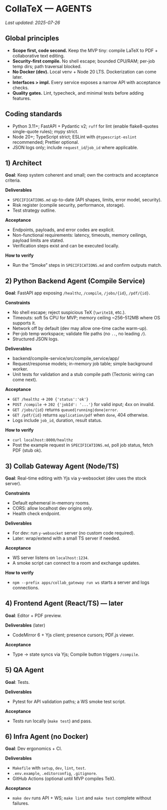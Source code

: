 # CollaTeX — AGENTS

_Last updated: 2025-07-26_

## Global principles
- **Scope first, code second.** Keep the MVP tiny: compile LaTeX to PDF + collaborative text editing.
- **Security-first compile.** No shell escape; bounded CPU/RAM; per-job temp dirs; path traversal blocked.
- **No Docker (dev).** Local venv + Node 20 LTS. Dockerization can come later.
- **Interfaces > impl.** Every service exposes a narrow API with acceptance checks.
- **Quality gates.** Lint, typecheck, and minimal tests before adding features.

## Coding standards
- Python 3.11+; FastAPI + Pydantic v2; `ruff` for lint (enable flake8-quotes single-quote rules); mypy strict.
- Node 20+; TypeScript strict; ESLint with `@typescript-eslint` recommended; Prettier optional.
- JSON logs only; include `request_id`/`job_id` where applicable.

## 1) Architect
**Goal**: Keep system coherent and small; own the contracts and acceptance criteria.

**Deliverables**
- `SPECIFICATIONS.md` up-to-date (API shapes, limits, error model, security).
- Risk register (compile security, performance, storage).
- Test strategy outline.

**Acceptance**
- Endpoints, payloads, and error codes are explicit.
- Non-functional requirements: latency, timeouts, memory ceilings, payload limits are stated.
- Verification steps exist and can be executed locally.

**How to verify**
- Run the “Smoke” steps in `SPECIFICATIONS.md` and confirm outputs match.

## 2) Python Backend Agent (Compile Service)
**Goal**: FastAPI app exposing `/healthz`, `/compile`, `/jobs/{id}`, `/pdf/{id}`.

**Constraints**
- No shell escape; reject suspicious TeX (`\write18`, etc.).
- Timeouts: soft 5s CPU for MVP; memory ceiling ~256–512MB where OS supports it.
- Network off by default (dev may allow one-time cache warm-up).
- Per-job temp workspace; validate file paths (no `..`, no leading `/`).
- Structured JSON logs.

**Deliverables**
- backend/compile-service/src/compile_service/app/
- Request/response models; in-memory job table; simple background worker.
- Unit tests for validation and a stub compile path (Tectonic wiring can come next).

**Acceptance**
- `GET /healthz` → `200 {'status':'ok'}`
- `POST /compile` → `202 {'jobId': '...'}` for valid input; 4xx on invalid.
- `GET /jobs/{id}` returns `queued|running|done|error`.
- `GET /pdf/{id}` returns `application/pdf` when `done`, 404 otherwise.
- Logs include `job_id`, duration, result status.

**How to verify**
- `curl localhost:8000/healthz`
- Post the example request in `SPECIFICATIONS.md`, poll job status, fetch PDF (stub ok).

## 3) Collab Gateway Agent (Node/TS)
**Goal**: Real-time editing with Yjs via y-websocket (dev uses the stock server).

**Constraints**
- Default ephemeral in-memory rooms.
- CORS: allow localhost dev origins only.
- Health check endpoint.

**Deliverables**
- For dev: run `y-websocket` server (no custom code required).
- Later: wrap/extend with a small TS server if needed.

**Acceptance**
- WS server listens on `localhost:1234`.
- A smoke script can connect to a room and exchange updates.

**How to verify**
- `npm --prefix apps/collab_gateway run ws` starts a server and logs connections.

## 4) Frontend Agent (React/TS) — later
**Goal**: Editor + PDF preview.

**Deliverables** (later)
- CodeMirror 6 + Yjs client; presence cursors; PDF.js viewer.

**Acceptance**
- Type → state syncs via Yjs; Compile button triggers `/compile`.

## 5) QA Agent
**Goal**: Tests.

**Deliverables**
- Pytest for API validation paths; a WS smoke test script.

**Acceptance**
- Tests run locally (`make test`) and pass.

## 6) Infra Agent (no Docker)
**Goal**: Dev ergonomics + CI.

**Deliverables**
- `Makefile` with `setup`, `dev`, `lint`, `test`.
- `.env.example`, `.editorconfig`, `.gitignore`.
- GitHub Actions (optional until MVP compiles TeX).

**Acceptance**
- `make dev` runs API + WS; `make lint` and `make test` complete without failures.
